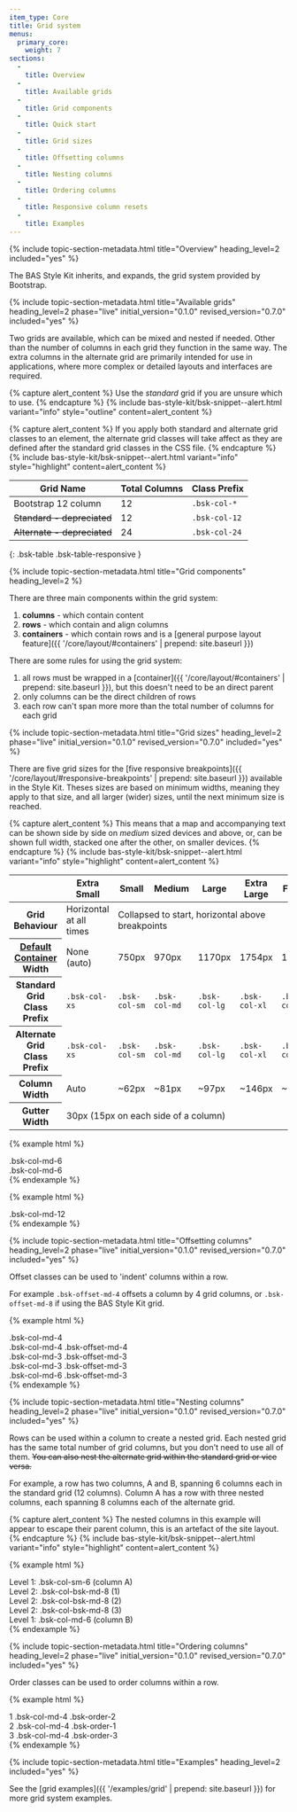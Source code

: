 ```yaml
---
item_type: Core
title: Grid system
menus:
  primary_core:
    weight: 7
sections:
  -
    title: Overview
  -
    title: Available grids
  -
    title: Grid components
  -
    title: Quick start
  -
    title: Grid sizes
  -
    title: Offsetting columns
  -
    title: Nesting columns
  -
    title: Ordering columns
  -
    title: Responsive column resets
  -
    title: Examples
---
```


{% include topic-section-metadata.html
  title="Overview"
  heading_level=2
  included="yes"
%}

The BAS Style Kit inherits, and expands, the grid system provided by Bootstrap.

{% include topic-section-metadata.html
  title="Available grids"
  heading_level=2
  phase="live"
  initial_version="0.1.0"
  revised_version="0.7.0"
  included="yes"
%}

Two grids are available, which can be mixed and nested if needed. Other than the number of columns in each grid they
function in the same way. The extra columns in the alternate grid are primarily intended for use in applications, where
more complex or detailed layouts and interfaces are required.

{% capture alert_content %}
Use the *standard* grid if you are unsure which to use.
{% endcapture %}
{% include bas-style-kit/bsk-snippet--alert.html
  variant="info"
  style="outline"
  content=alert_content
%}

{% capture alert_content %}
If you apply both standard and alternate grid classes to an element, the alternate grid classes will take affect as
they are defined after the standard grid classes in the CSS file.
{% endcapture %}
{% include bas-style-kit/bsk-snippet--alert.html
  variant="info"
  style="highlight"
  content=alert_content
%}

| Grid Name                           | Total Columns | Class Prefix   |
| ----------------------------------- | ------------- | -------------- |
| Bootstrap 12 column                 | 12            | `.bsk-col-*`   |
| <s>Standard - depreciated</s>       | 12            | `.bsk-col-12`  |
| <s>Alternate - depreciated</s>      | 24            | `.bsk-col-24`  |
{: .bsk-table .bsk-table-responsive }

{% include topic-section-metadata.html
  title="Grid components"
  heading_level=2
%}

There are three main components within the grid system:

1. **columns** - which contain content
2. **rows** - which contain and align columns
3. **containers** - which contain rows and is a
[general purpose layout feature]({{ '/core/layout/#containers' | prepend: site.baseurl }})

There are some rules for using the grid system:

1. all rows must be wrapped in a [container]({{ '/core/layout/#containers' | prepend: site.baseurl }}), but this
doesn't need to be an direct parent
2. only columns can be the direct children of rows
3. each row can't span more more than the total number of columns for each grid

{% include topic-section-metadata.html
  title="Grid sizes"
  heading_level=2
  phase="live"
  initial_version="0.1.0"
  revised_version="0.7.0"
  included="yes"
%}

There are five grid sizes for the
[five responsive breakpoints]({{ '/core/layout/#responsive-breakpoints' | prepend: site.baseurl }}) available in the
Style Kit. Theses sizes are based on minimum widths, meaning they apply to that size, and all larger (wider) sizes,
until the next minimum size is reached.

{% capture alert_content %}
This means that a map and accompanying text can be shown side by side on *medium* sized devices and above, or, can be
shown full width, stacked one after the other, on smaller devices.
{% endcapture %}
{% include bas-style-kit/bsk-snippet--alert.html
  variant="info"
  style="highlight"
  content=alert_content
%}

<table class="bsk-table">
  <thead>
    <tr>
      <th></th>
      <th>Extra Small</th>
      <th>Small</th>
      <th>Medium</th>
      <th>Large</th>
      <th>Extra Large</th>
      <th>Full HD</th>
    </tr>
  </thead>
  <tbody>
    <tr>
      <th>Grid Behaviour</th>
      <td>Horizontal at all times</td>
      <td colspan="5">Collapsed to start, horizontal above breakpoints</td>
    </tr>
    <tr>
      <th><a href="{{ '/core/layout/#default-container' | prepend: site.baseurl }}">Default Container</a> Width</th>
      <td>None (auto)</td>
      <td>750px</td>
      <td>970px</td>
      <td>1170px</td>
      <td>1754px</td>
      <td>1840px</td>
    </tr>
    <tr>
      <th>Standard Grid Class Prefix</th>
      <td><code>.bsk-col-xs</code></td>
      <td><code>.bsk-col-sm</code></td>
      <td><code>.bsk-col-md</code></td>
      <td><code>.bsk-col-lg</code></td>
      <td><code>.bsk-col-xl</code></td>
      <td><code>.bsk-col-fhd</code></td>
    </tr>
    <tr>
      <th>Alternate Grid Class Prefix</th>
      <td><code>.bsk-col-xs</code></td>
      <td><code>.bsk-col-sm</code></td>
      <td><code>.bsk-col-md</code></td>
      <td><code>.bsk-col-lg</code></td>
      <td><code>.bsk-col-xl</code></td>
      <td><code>.bsk-col-fhd</code></td>
    </tr>
    <tr>
      <th>Column Width</th>
      <td>Auto</td>
      <td>~62px</td>
      <td>~81px</td>
      <td>~97px</td>
      <td>~146px</td>
      <td>~153px</td>
    </tr>
    <tr>
      <th>Gutter Width</th>
      <td colspan="6">30px (15px on each side of a column)</td>
    </tr>
  </tbody>
</table>

{% example html %}
<div class="bsk-row">
  <div class="bsk-col-md-6 bsk-docs-content-block">.bsk-col-md-6</div>
  <div class="bsk-col-md-6 bsk-docs-content-block">.bsk-col-md-6</div>
</div>
{% endexample %}

{% example html %}
<div class="bsk-row">
  <div class="bsk-col-md-12 bsk-docs-content-block">.bsk-col-md-12</div>
</div>
{% endexample %}

{% include topic-section-metadata.html
  title="Offsetting columns"
  heading_level=2
  phase="live"
  initial_version="0.1.0"
  revised_version="0.7.0"
  included="yes"
%}

Offset classes can be used to 'indent' columns within a row.

For example `.bsk-offset-md-4` offsets a column by 4 grid columns, or `.bsk-offset-md-8` if using the BAS
Style Kit grid.

{% example html %}
<div class="bsk-row">
  <div class="bsk-col-md-4 bsk-docs-content-block">.bsk-col-md-4</div>
  <div class="bsk-col-md-4 bsk-offset-md-4 bsk-docs-content-block">.bsk-col-md-4 .bsk-offset-md-4</div>
</div>
<div class="bsk-row">
  <div class="bsk-col-md-3 bsk-offset-md-3 bsk-docs-content-block">.bsk-col-md-3 .bsk-offset-md-3</div>
  <div class="bsk-col-md-3 bsk-offset-md-3 bsk-docs-content-block">.bsk-col-md-3 .bsk-offset-md-3</div>
</div>
<div class="bsk-row">
  <div class="bsk-col-md-6 bsk-offset-md-3 bsk-docs-content-block">.bsk-col-md-6 .bsk-offset-md-3</div>
</div>
{% endexample %}

{% include topic-section-metadata.html
  title="Nesting columns"
  heading_level=2
  phase="live"
  initial_version="0.1.0"
  revised_version="0.7.0"
  included="yes"
%}

Rows can be used within a column to create a nested grid. Each nested grid has the same total number of grid columns,
but you don't need to use all of them. <s>You can also nest the alternate grid within the standard grid or vice versa.</s>

For example, a row has two columns, A and B, spanning 6 columns each in the standard grid (12 columns). Column A has a
row with three nested columns, each spanning 8 columns each of the alternate grid.

{% capture alert_content %}
The nested columns in this example will appear to escape their parent column, this is an artefact of the site layout.
{% endcapture %}
{% include bas-style-kit/bsk-snippet--alert.html
  variant="info"
  style="highlight"
  content=alert_content
%}

{% example html %}
<div class="bsk-row">
  <div class="bsk-col-md-6 bsk-docs-content-block">
    Level 1: .bsk-col-sm-6 (column A)
    <div class="bsk-row">
      <div class="bsk-col-bsk-md-8 bsk-docs-content-block">
        Level 2: .bsk-col-bsk-md-8 (1)
      </div>
      <div class="bsk-col-bsk-md-8 bsk-docs-content-block">
        Level 2: .bsk-col-bsk-md-8 (2)
      </div>
      <div class="bsk-col-bsk-md-8 bsk-docs-content-block">
        Level 2: .bsk-col-bsk-md-8 (3)
      </div>
    </div>
  </div>
  <div class="bsk-col-md-6 bsk-docs-content-block">
    Level 1: .bsk-col-md-6 (column B)
  </div>
</div>
{% endexample %}

{% include topic-section-metadata.html
  title="Ordering columns"
  heading_level=2
  phase="live"
  initial_version="0.1.0"
  revised_version="0.7.0"
  included="yes"
%}

Order classes can be used to order columns within a row.

{% example html %}
<div class="bsk-row">
  <div class="bsk-col-md-4 bsk-order-2 bsk-docs-content-block">1 .bsk-col-md-4 .bsk-order-2</div>
  <div class="bsk-col-md-4 bsk-order-1 bsk-docs-content-block">2 .bsk-col-md-4 .bsk-order-1</div>
  <div class="bsk-col-md-4 bsk-order-3 bsk-docs-content-block">3 .bsk-col-md-4 .bsk-order-3</div>
</div>
{% endexample %}

{% include topic-section-metadata.html
  title="Examples"
  heading_level=2
  included="yes"
%}

See the [grid examples]({{ '/examples/grid' | prepend: site.baseurl }}) for more grid system examples.
